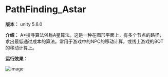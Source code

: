 # PathFinding_Astar

**版本：**
unity 5.6.0  


**介绍：**
A*搜寻算法俗称A星算法。这是一种在图形平面上，有多个节点的路径，求出最低通过成本的算法。常用于游戏中的NPC的移动计算，或线上游戏的BOT的移动计算上。


**运行效果：**

![image](https://github.com/kurong00/PathFinding_Astar_Unity/blob/master/Astar.gif )   
